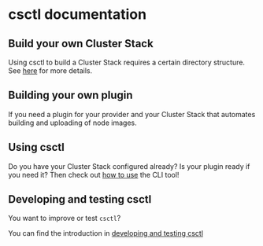 # csctl documentation

## Build your own Cluster Stack

Using csctl to build a Cluster Stack requires a certain directory structure. See [here](./preparing_your_clusterstack_directory.md) for more details. 

## Building your own plugin

If you need a plugin for your provider and your Cluster Stack that automates building and uploading of node images.

## Using csctl

Do you have your Cluster Stack configured already? Is your plugin ready if you need it? Then check out [how to use](how_to_use_csctl.md) the CLI tool!

## Developing and testing csctl

You want to improve or test `csctl`?

You can find the introduction in [developing and testing csctl](./developing-and-testing-csctl.md)
